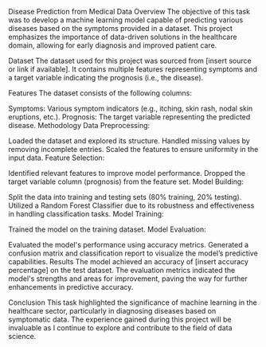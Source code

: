 Disease Prediction from Medical Data
Overview
The objective of this task was to develop a machine learning model capable of predicting various diseases based on the symptoms provided in a dataset. This project emphasizes the importance of data-driven solutions in the healthcare domain, allowing for early diagnosis and improved patient care.

Dataset
The dataset used for this project was sourced from [insert source or link if available]. It contains multiple features representing symptoms and a target variable indicating the prognosis (i.e., the disease).

Features
The dataset consists of the following columns:

Symptoms: Various symptom indicators (e.g., itching, skin rash, nodal skin eruptions, etc.).
Prognosis: The target variable representing the predicted disease.
Methodology
Data Preprocessing:

Loaded the dataset and explored its structure.
Handled missing values by removing incomplete entries.
Scaled the features to ensure uniformity in the input data.
Feature Selection:

Identified relevant features to improve model performance.
Dropped the target variable column (prognosis) from the feature set.
Model Building:

Split the data into training and testing sets (80% training, 20% testing).
Utilized a Random Forest Classifier due to its robustness and effectiveness in handling classification tasks.
Model Training:

Trained the model on the training dataset.
Model Evaluation:

Evaluated the model's performance using accuracy metrics.
Generated a confusion matrix and classification report to visualize the model’s predictive capabilities.
Results
The model achieved an accuracy of [insert accuracy percentage] on the test dataset. The evaluation metrics indicated the model's strengths and areas for improvement, paving the way for further enhancements in predictive accuracy.

Conclusion
This task highlighted the significance of machine learning in the healthcare sector, particularly in diagnosing diseases based on symptomatic data. The experience gained during this project will be invaluable as I continue to explore and contribute to the field of data science.
